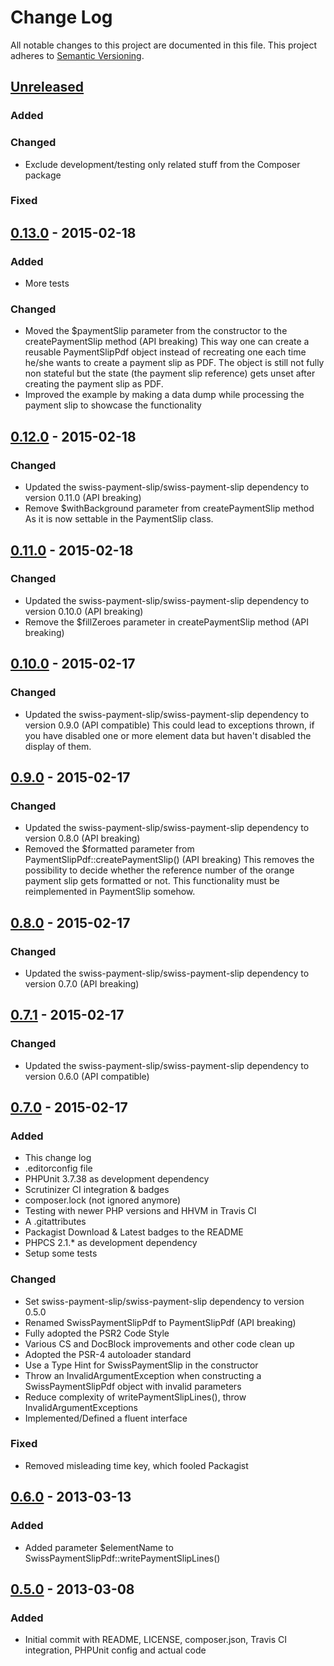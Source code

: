 # Change Log
All notable changes to this project are documented in this file.
This project adheres to [Semantic Versioning](http://semver.org/).

## [Unreleased](https://github.com/ravage84/SwissPaymentSlipPdf/compare/0.13.0...master)
### Added

### Changed
- Exclude development/testing only related stuff from the Composer package

### Fixed

## [0.13.0](https://github.com/ravage84/SwissPaymentSlipPdf/releases/tag/0.13.0) - 2015-02-18
### Added
- More tests

### Changed
- Moved the $paymentSlip parameter from the constructor to the createPaymentSlip method (API breaking)
  This way one can create a reusable PaymentSlipPdf object instead of recreating one
  each time he/she wants to create a payment slip as PDF.
  The object is still not fully non stateful but the state (the payment slip reference)
  gets unset after creating the payment slip as PDF.
- Improved the example by making a data dump while processing the payment slip to showcase the functionality

## [0.12.0](https://github.com/ravage84/SwissPaymentSlipPdf/releases/tag/0.12.0) - 2015-02-18
### Changed
- Updated the swiss-payment-slip/swiss-payment-slip dependency to version 0.11.0 (API breaking)
- Remove $withBackground parameter from createPaymentSlip method
  As it is now settable in the PaymentSlip class.

## [0.11.0](https://github.com/ravage84/SwissPaymentSlipPdf/releases/tag/0.11.0) - 2015-02-18
### Changed
- Updated the swiss-payment-slip/swiss-payment-slip dependency to version 0.10.0 (API breaking)
- Remove the $fillZeroes parameter in createPaymentSlip method (API breaking)

## [0.10.0](https://github.com/ravage84/SwissPaymentSlipPdf/releases/tag/0.10.0) - 2015-02-17
### Changed
- Updated the swiss-payment-slip/swiss-payment-slip dependency to version 0.9.0 (API compatible)
  This could lead to exceptions thrown, if you have disabled one or more element data
  but haven't disabled the display of them.

## [0.9.0](https://github.com/ravage84/SwissPaymentSlipPdf/releases/tag/0.9.0) - 2015-02-17
### Changed
- Updated the swiss-payment-slip/swiss-payment-slip dependency to version 0.8.0 (API breaking)
- Removed the $formatted parameter from PaymentSlipPdf::createPaymentSlip() (API breaking)
  This removes the possibility to decide whether the reference number of the orange payment slip gets formatted or not.
  This functionality must be reimplemented in PaymentSlip somehow.

## [0.8.0](https://github.com/ravage84/SwissPaymentSlipPdf/releases/tag/0.8.0) - 2015-02-17
### Changed
- Updated the swiss-payment-slip/swiss-payment-slip dependency to version 0.7.0 (API breaking)

## [0.7.1](https://github.com/ravage84/SwissPaymentSlipPdf/releases/tag/0.7.1) - 2015-02-17
### Changed
- Updated the swiss-payment-slip/swiss-payment-slip dependency to version 0.6.0 (API compatible)

## [0.7.0](https://github.com/ravage84/SwissPaymentSlipPdf/releases/tag/0.7.0) - 2015-02-17
### Added
- This change log
- .editorconfig file
- PHPUnit 3.7.38 as development dependency
- Scrutinizer CI integration & badges
- composer.lock (not ignored anymore)
- Testing with newer PHP versions and  HHVM in Travis CI
- A .gitattributes
- Packagist Download & Latest badges to the README
- PHPCS 2.1.* as development dependency
- Setup some tests

### Changed
- Set swiss-payment-slip/swiss-payment-slip dependency to version 0.5.0
- Renamed SwissPaymentSlipPdf to PaymentSlipPdf (API breaking)
- Fully adopted the PSR2 Code Style
- Various CS and DocBlock improvements and other code clean up
- Adopted the PSR-4 autoloader standard
- Use a Type Hint for SwissPaymentSlip in the constructor
- Throw an InvalidArgumentException when constructing a SwissPaymentSlipPdf object with invalid parameters
- Reduce complexity of writePaymentSlipLines(), throw InvalidArgumentExceptions
- Implemented/Defined a fluent interface

### Fixed
- Removed misleading time key, which fooled Packagist

## [0.6.0](https://github.com/ravage84/SwissPaymentSlipPdf/releases/tag/0.6.0) - 2013-03-13
### Added
- Added parameter $elementName to SwissPaymentSlipPdf::writePaymentSlipLines()

## [0.5.0](https://github.com/ravage84/SwissPaymentSlipPdf/releases/tag/0.5.0) - 2013-03-08
### Added
- Initial commit with README, LICENSE, composer.json, Travis CI integration, PHPUnit config and actual code
